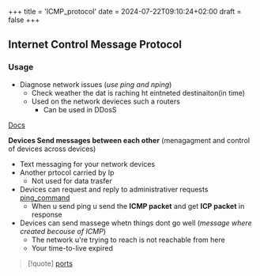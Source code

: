 +++
title = 'ICMP_protocol'
date = 2024-07-22T09:10:24+02:00
draft = false
+++

## Internet Control Message Protocol 
### Usage
- Diagnose network issues (*use ping and nping*)
    - Check weather the dat is raching ht eintneted destinaiton(in time)
    - Used on the network devieces such a routers 
        - Can be used in DDosS

[Docs]("https://www.cloudflare.com/learning/ddos/glossary/internet-control-message-protocol-icmp/")


**Devices Send messages between each other**
(menagagment and control of devices across devices)

- Text messaging for your network devices 
- Another prtocol carried by Ip 
	- Not used for data trasfer 
- Devices can request and reply to administrativer requests [ping_command](/ping_command.md)
	- When u send ping u send the **ICMP packet** and get **ICP packet** in response
- Devices can send massege whetn things dont go well (*message where created becouse of ICMP*)
	- The network u're trying to reach is not reachable from here 
	- Your time-to-live expired 
 

>[!quote] [ports](/ports/ports.md) 